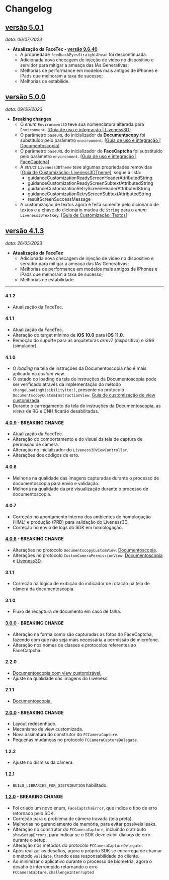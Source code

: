 # Changelog

## [versão 5.0.1](https://github.com/oititec/liveness-ios-sdk/releases/tag/5.0.1)
_data: 06/07/2023_

- **Atualização da FaceTec - [versão 9.6.40](https://github.com/oititec/ios-liveness3d-ft/releases/tag/9.6.40)**
    - A propriedade `feedbackEyesStraightAhead` foi descontinuada.
    - Adicionada nova checagem de injeção de video no dispositivo e servidor para mitigar a ameaça das IAs Generativas;
    - Melhorias de performance em modelos mais antigos de iPhones e iPads que melhoram a taxa de sucesso;
    - Melhorias de estabilide.

## [versão 5.0.0](https://github.com/oititec/liveness-ios-sdk/releases/tag/5.0.0)
*data: 09/06/2023*

- **Breaking changes**
    - O *enum* `Environment3D` teve sua nomenclatura alterada para `Environment`. [[Guia de uso e integração | Liveness3D](../Liveness3D/Liveness3D-Usage.md#iniciando-o-liveness-3d)]
    - O parâmetro `baseURL` do inicializador da **Documentscopy** foi substituído pelo parâmetro `environment`. [[Guia de uso e integração | Documentoscopia](../Liveness2D/Documentscopy-Usage.md#iniciando-a-documentoscopia)]
    - O parâmetro `baseURL` do inicializador do **FaceCaptcha** foi substituído pelo parâmetro `environment`. [[Guia de uso e integração | FaceCaptcha](../Liveness2D/FaceCaptcha-Usage.md#iniciando-o-facecaptcha)]
    - A *struct* `Liveness3DTheme` teve algumas propriedades removidas [[Guia de Customização: Liveness3DTheme](../Liveness3D/Liveness3D-Liveness3DTheme.md)], segue a lista:
        - guidanceCustomizationReadyScreenHeaderAttributedString
        - guidanceCustomizationReadyScreenSubtextAttributedString
        - guidanceCustomizationRetryScreenHeaderAttributedString
        - guidanceCustomizationRetryScreenSubtextAttributedString
        - resultScreenSuccessMessage    
    - A customização de textos agora é feita somente pelo dicionário de textos e a chave do dicionário mudou de `String` para o *enum* `Liveness3DTextKey`. [[Guia de Customização: Textos](../Liveness3D/Liveness3D-CustomTexts.md)]

## [versão 4.1.3](https://github.com/oititec/liveness-ios-sdk/releases/tag/4.1.3)
*data: 26/05/2023*

- **Atualização da FaceTec**
    - Adicionada nova checagem de injeção de video no dispositivo e servidor para mitigar a ameaça das IAs Generativas;
    - Melhorias de performance em modelos mais antigos de iPhones e iPads que melhoram a taxa de sucesso;
    - Melhorias de estabilidade.

---
#### 4.1.2
- Atualização da FaceTec.

#### 4.1.1
- Atualização da FaceTec.
- Alteração do target mínimo de **iOS 10.0** para **iOS 11.0**.
- Remoção do suporte para as arquiteturas *armv7* (dispositivo) e *i386* (simulador).

#### 4.1.0
- O *loading* na tela de instruções da Documentoscopia não é mais aplicado na *custom view*.
- O estado do loading da tela de instruções da Documentoscopia pode ser verificado através da implementação do método `changeLoadingVisibility(to:)`, presente no protocolo `DocumentscopyCustomInstructionView`. [Guia de customização de view customizada](../Liveness2D/Documentscopy-CustomView.md#custominstructionview).
- Durante o carregamento da tela de instruções da Documentoscopia, as *views* de RG e CNH ficarão desabilitadas.

#### [4.0.9](4.0.9.md) - BREAKING CHANGE
- Atualização da FaceTec.
- Alteração do comportamento e do visual da tela de captura de permissão de câmera.
- Alteração no inicializador do `Liveness3DViewController`.
- Alterações dos códigos de erro.

#### 4.0.8
- Melhoria na qualidade das imagens capturadas durante o processo de documentoscopia para envio e validação.
- Melhoria na qualidade da pré visualização durante o processo de documentoscopia.

#### 4.0.7
- Correção no apontamento interno dos ambientes de homologação (HML) e produção (PRD) para validação do Liveness3D.
- Correção no envio de logs do SDK em homologação.

#### [4.0.6](4.0.6.md) - BREAKING CHANGE
- Alterações no protocolo `DocumentscopyCustomView`. [Documentoscopia](../Liveness2D/Documentscopy-CustomView.md).
- Alterações no protocolo `CustomCameraPermissionView`. [Documentoscopia](../Liveness2D/Documentscopy-CustomView.md) e [Liveness3D](../Liveness3D/Liveness3D-CustomView.md).

#### 3.1.1
- Correção na lógica de exibição do indicador de rotação na tela de câmera da documentoscopia.

#### 3.1.0
- Fluxo de recaptura de documento em caso de falha.

#### [3.0.0](3.0.0.md) - BREAKING CHANGE
- Alteração na forma como são capturadas as fotos do FaceCaptcha, fazendo com que não seja mais necessária a permissão de microfone.
- Alteração nos nomes de classes e protocolos referentes ao FaceCatpcha.

#### 2.2.0
- [Documentoscopia com view customizável.](../Liveness2D/Documentscopy-CustomView.md)
- Ajuste na qualidade das imagens do Liveness.

#### 2.1.1
- [Documentoscopia.](../Liveness2D/Documentscopy-Usage.md)

#### [2.0.0](2.0.0.md) - BREAKING CHANGE
- Layout redesenhado.
- Mecanismo de view customizada.
- Nova assinatura do construtor do `FCCameraCapture`.
- Pequenas mudanças no protocolo `FCCameraCaptureDelegate`.

#### 1.2.2
- Ajuste no dismiss da câmera.

#### 1.2.1
- `BUILD_LIBRARIES_FOR_DISTRIBUTION` habilitado.

#### [1.2.0](1.2.0.md) - BREAKING CHANGE
- Foi criado um novo enum, `FaceCaptchaError`, que indica o tipo de erro retornado pelo SDK.
- Correção para o problema de câmera travada (tela preta).
- Melhorias no gerenciamento de memória, para evitar possíveis leaks.
- Alteração no construtor do `FCCameraCapture`, incluindo o atributo `showSetupErrors`, para indicar se o SDK deve exibir dialogs de erro durante o setup.
- Alteração nos métodos do protocolo `FCCameraCaptureDelegate`.
- Após realizar os desafios, agora o próprio SDK se encarrega de chamar o método `validate`, tirando essa responsabilidade do cliente.
- Ao minimizar o aplicativo durante o processo de biometria, agora o desafio é interrompido retornando o erro `FCCameraCapture.challengeInterrupted`
